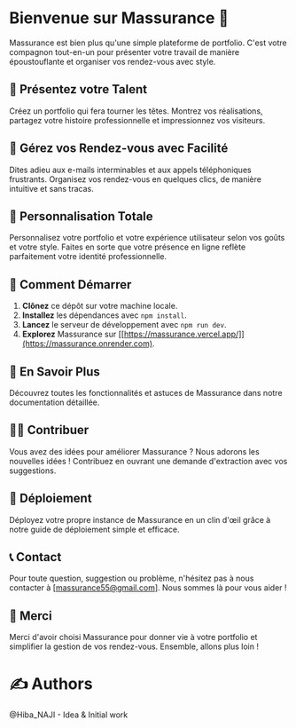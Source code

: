 # Bienvenue sur Massurance 🚀

Massurance est bien plus qu'une simple plateforme de portfolio. C'est votre compagnon tout-en-un pour présenter votre travail de manière époustouflante et organiser vos rendez-vous avec style.

## 💼 Présentez votre Talent

Créez un portfolio qui fera tourner les têtes. Montrez vos réalisations, partagez votre histoire professionnelle et impressionnez vos visiteurs.

## 📅 Gérez vos Rendez-vous avec Facilité

Dites adieu aux e-mails interminables et aux appels téléphoniques frustrants. Organisez vos rendez-vous en quelques clics, de manière intuitive et sans tracas.

## 🎨 Personnalisation Totale

Personnalisez votre portfolio et votre expérience utilisateur selon vos goûts et votre style. Faites en sorte que votre présence en ligne reflète parfaitement votre identité professionnelle.

## 🚀 Comment Démarrer

1. **Clônez** ce dépôt sur votre machine locale.
2. **Installez** les dépendances avec `npm install`.
3. **Lancez** le serveur de développement avec `npm run dev`.
4. **Explorez** Massurance sur [[https://massurance.vercel.app/]](https://massurance.onrender.com).

## 🌟 En Savoir Plus

Découvrez toutes les fonctionnalités et astuces de Massurance dans notre documentation détaillée.

## 👩‍💻 Contribuer

Vous avez des idées pour améliorer Massurance ? Nous adorons les nouvelles idées ! Contribuez en ouvrant une demande d'extraction avec vos suggestions.

## 🚢 Déploiement

Déployez votre propre instance de Massurance en un clin d'œil grâce à notre guide de déploiement simple et efficace.

## 📞 Contact

Pour toute question, suggestion ou problème, n'hésitez pas à nous contacter à [massurance55@gmail.com]. Nous sommes là pour vous aider !

## 🙏 Merci

Merci d'avoir choisi Massurance pour donner vie à votre portfolio et simplifier la gestion de vos rendez-vous. Ensemble, allons plus loin !

# ✍ Authors
 @Hiba_NAJI - Idea & Initial work
